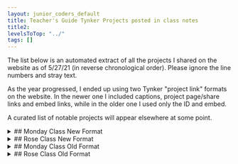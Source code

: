 ```yaml
---
layout: junior_coders_default
title: Teacher's Guide Tynker Projects posted in class notes
title2: 
levelsToTop: "../"
tags: []
---
```



The list below is an automated extract of all the projects I shared on the website as of 5/27/21 (in reverse chronological order). Please ignore the line numbers and stray text. 

As the year progressed, I ended up using two Tynker "project link" formats on the website. In the newer one I included captions, project page/share links and embed links, while in the older one I used only the ID and embed.

A curated list of notable projects will appear elsewhere at some point.

<details markdown=1>
<summary markdown=1>## Monday Class New Format
</summary>

## Monday Class New Format

 170  
  171: {% include tynkerprojectpageForTeacherGuide.html Name="My Favorite Things" ID="https://www.tynker.com/play/my-favorite-things/6096039467a5911837198325-505513Xr1l0wHQPl9X7nOYSm5yP.Yk" caption="" %}
  172  

  175  
  176: {% include tynkerprojectpageForTeacherGuide.html Name="Revised Favorite Things" ID="https://www.tynker.com/play/my-favorite-things-5-24-improveed/60ab89cf560d5004eb78391c-811626XuHxiHkxE9eZ9jV11vivbPYk" caption="" %}
  177  

  215  
  216: {% include tynkerprojectpageForTeacherGuide.html Name="My Favorite Things" ID="https://www.tynker.com/play/5-17-remix-my-favorite-things/60a249d7a96e0314a65a6d12-463027XgzgXuSniLYhRE7Ce2VE,h4k" caption="" %}
  217  

  221  Student An finished her comic project and was able to make the character move to the 4th screen. We also talked about the difference between glide and go to blocks.
  222: {% include tynkerprojectpageForTeacherGuide.html Name="Comic Project" ID="https://www.tynker.com/play/comic/607e81cc46dc2f545e4ad525-497336XnbMFYj.jb5PjdlcyCo5zPUk
  223  " caption="" %}

  225  She plans to adapt the following project next time.
  226: {% include tynkerprojectpageForTeacherGuide.html Name="Doodle Jump" ID="https://www.tynker.com/play/5-17-remix-doodle-jump/60a249cecba4be18822fed62-853539XjouC3UL1C1NP6nHMtdvIvEk" caption="" %}
  227  

  263  
  264: {% include tynkerprojectpageForTeacherGuide.html Name="My Explosion" ID="[ID](https://www.tynker.com/play/5-17-remix-my-explosion/60a249d73ca26a022f6a6aa2-195483XuNeRZLgoaDMV8oQN4ugLS4k)" caption="Use the space bar and mouse to shoot. Use the mouse and arrow keys to move. Touch the heart to see the power change." %}
  265  

  280    
  281: {% include tynkerprojectpageForTeacherGuide.html Name="05 11 My Favorite Things" ID="https://www.tynker.com/play/05-11-my-favorite-things/60998bf30381e277a77bbb74-348138Xkq1kH5Cm1FI2LoHeTOoiIck" caption="" %}
  282  

  288  
  289: {% include tynkerprojectpageForTeacherGuide.html Name="Comic Book" ID="[ID](https://www.tynker.com/play/comic-2/60998a2851664a207b702339-436607XpCn7VEjF9rdOksv37WZlc8k)" caption="The main characters hide and then reappear in the second panel." %}
  290  

  426  
  427: {% include tynkerprojectpageForTeacherGuide.html Name="Joke" ID="https://www.tynker.com/play/joke/607e7e767499e620f9630a0c-610559XroM3d00DC4i3IC,ulTdk.Yk" %}
  428  

  449  
  450: {% include tynkerprojectpageForTeacherGuide.html Name="comic-4-27" ID="https://www.tynker.com/play/comic-4-27/6088e7ea80013e53d132cf33-275401XiWac.P.Q1B8NzfXYjpChQgk" %}
  451  

  481  
  482: {% include tynkerprojectpageForTeacherGuide.html Name="Goblin Die" ID="https://www.tynker.com/play/goblin-die/604b2c86bcbcb33a3a652501-717565XiM.YNyCpQ1Xsg9SMr8cXJMk" %}
  483  

  489  
  490: {% include tynkerprojectpageForTeacherGuide.html Name="Joke (remix)" ID="https://www.tynker.com/play/joke/607e7e767499e620f9630a0c-807272Xlxzv7p5j8nl5uRaBlyGN68k" %}
  491  

  494  
  495: {% include tynkerprojectpageForTeacherGuide.html Name="Comic" ID="https://www.tynker.com/play/comic/607e81cc46dc2f545e4ad525-549194Xr6y..w4RWHz5PD.90gMXSwk" %}
  496  

</details>

<details markdown=1>
<summary markdown=1>## Rose Class New Format
</summary>

## Rose Class New Format


  100  
  101: {% include tynkerprojectpageForTeacherGuide.html Name="NAME" ID="https://www.tynker.com/play/move-gus-web-5-24-r/60aa99a345a06426286720d6-866713XkkZCoS6SqpokcxpgO8oVRQk" caption="Use the arrow keys to move the fairy" %}
  102  

  125  
  126: {% include tynkerprojectpageForTeacherGuide.html Name="Putting the bad candy in a basket " ID="[ID](https://www.tynker.com/play/mermaid-2/60544ed19136e31635119118-223215XnfCrPFlG.Uzqs7RrvPrrBEk)" caption=" The key block is this. <br>  ![Imgur](https://i.imgur.com/upIX1Qu.png){: .jsgif}" %}
  127  

  136  
  137: {% include tynkerprojectpageForTeacherGuide.html Name="NAME" ID="https://www.tynker.com/play/easy-training/609e300ab9de5956dd4d61eb-847165Xgraq9eGT1QsDX3OHJAKJ44k" caption="Use the arrow keys to move the character. Use the a key to shoot. Each actor has a different strength and health." %}
  138  

  210  
  211: {% include tynkerprojectpageForTeacherGuide.html Name="Animate and Idle blocks" ID="https://www.tynker.com/play/walking-and-talking-with-animate-with-odd-characters/6097b882c3e2144ace08f576-820002XqrMo2SwyZj..a7Nj6z7Dc4k" caption="Click the actors to see them in action. You can see the code above in action when the second actor moves back from the center. The fourth and fifth actors were for kids to code themselves, and they worked individually on this. The kids also mischievously enjoyed adding new characters, like dinosaurs, to my project while I wasn't looking. " %}
  212  

  263  
  264: {% include tynkerprojectpageForTeacherGuide.html Name="Beach Project" ID="https://www.tynker.com/play/mermaid-2-revised/6083e6babce7316a2c7167de-564164XpgMLsXuzFhi8BJS.JfT3n4k" caption="A mockup of the **Beach Project** in action. When she hits the good candy, the bad candy disappears and the good candy goes to the basket. She goes back to the starting point." %}
  265  

</details>

<details markdown=1>
<summary markdown=1>## Monday Class Old Format
</summary>

## Monday Class Old Format

{% include tynkerForTeachingGuide.html Name="Dance Party" ID="607401d9d9a06f67ed14d15b" %}
   513  

   516  
   517: {% include tynkerForTeachingGuide.html Name="Three Little Codeys" ID="607401cf2cb8fe6f4f607900" %}
   518  

   521  
   522: {% include tynkerForTeachingGuide.html Name="Platformer" ID="6074145b139a1e11855c1bdf" %}
   523  

   559  
   560: {% include tynkerForTeachingGuide.html Name="Helicopter Shooting Game" ID="606aca1653b07445784897a0" %}
   561  

   566  
   567: {% include tynkerForTeachingGuide.html Name="Pet Simulator" ID="606ad4aeec926e63ac1d4c0a" %}
   568  

   571  
   572: {% include tynkerForTeachingGuide.html Name="Platformer Game" ID="606add3c15183a5a9c6c29ea" %}
   573  

   577  
   578: {% include tynkerForTeachingGuide.html Name="Dance Party" ID="606add08f46a6a49cf61d668" %}
   579  

   592  
   593: {% include tynkerForTeachingGuide.html Name="Student Challenge for March 29th" ID="60618e1a410546550141113c" %}
   594  

   606  
   607: {% include tynkerForTeachingGuide.html Name="Student Challenge" ID="6062d5a947abee171325be06" %}
   608  
   609: {% include tynkerForTeachingGuide.html Name="Student Challenge" ID="60606ba496007e303a327162" %}
   610  
   611: {% include tynkerForTeachingGuide.html Name="Student Challenge" ID="606192094a7a6167be37eda1" %}
   612  
   613: {% include tynkerForTeachingGuide.html Name="Student Challenge" ID="I606191f6fba51d65370005b3" %}
   614  

   632  
   633: {% include tynkerForTeachingGuide.html Name="Fun Meanie Project" ID="603a374854eef562025fc725" %}
   634  

   638  
   639: {% include tynkerForTeachingGuide.html Name="Road Crossing" ID="604f2cfef14fce64b42e9f7b" %}
   640  

   643  
   644: {% include tynkerForTeachingGuide.html Name="Gangnam Style" ID="605861d9094f013b6b6674aa" %}
   645  

   652  
   653: {% include tynkerForTeachingGuide.html Name="Zonbi" ID="604c254053b3cd09ca20c000" %}
   654  

   658  
   659: {% include tynkerForTeachingGuide.html Name="Torening" ID="604c39466920982ccb33dde7" %}
   660  

   664  
   665: {% include tynkerForTeachingGuide.html Name="Rush" ID="604b36c3fd441f35d3725ae0" %}
   666  

   691  
   692: {% include tynkerForTeachingGuide.html Name="Me Super ninja Jump Heart Ninja Dinosaur Volcano" ID="604fca0e9e0af2303e33e542" %}
   693  

   709  
   710: {% include tynkerForTeachingGuide.html Name="Making a Bad Guy React to an Approaching Good GuyME" ID="603cb6e0a3e768462a1caa4f" %}
   711  

   716  
   717: {% include tynkerForTeachingGuide.html Name="Making a Bad Guy React to an Approaching Good Guy" ID="603a374854eef562025fc725" %}
   718  

   721  
   722: {% include tynkerForTeachingGuide.html Name="The brickbreaker game is a classic game!" ID="6046e39fa763df276940ef2c" %}
   723  

   737  
   738: {% include tynkerForTeachingGuide.html Name="Doodle Jump" ID="6045e166a5f379517660b9eb" %}
   739  

   764  
   765: {% include tynkerForTeachingGuide.html Name="Among Us" ID="603420aac319be37a801ac98" %}
   766  

   806  
   807: {% include tynkerForTeachingGuide.html Name="come to life again" ID="603420aac319be37a801ac98" %}
   808  

   850  
   851: {% include tynkerForTeachingGuide.html Name="Space Rush" ID="6021522f326cdc17cf2e10d4" %}
   852  

   894  
   895: {% include tynkerForTeachingGuide.html Name="Monster Museum" ID="60216ff63c0daf6d42090fd5" %}
   896  

   906  
   907: {% include tynkerForTeachingGuide.html Name="Park Game" ID="6020fa6732ab521c4a5bbfd0" %}
   908  

   929  
   930: {% include tynkerForTeachingGuide.html Name="Space Rush" ID="600e8c3d4359961a9571f83a" %}
   931  

   949  
   950: {% include tynkerForTeachingGuide.html Name="Maze" ID="6017cb9e365a4a4c562b881a" %}
   951  

   981  
   982: {% include tynkerForTeachingGuide.html Name="Platformer Game" ID="5ff2d7d79b253560ca4078b5" %}
   983  

   986  
   987: {% include tynkerForTeachingGuide.html Name="Art Studio" ID="6005537ab7669807061233e8" %}
   988  

  1043  
  1044: {% include tynkerForTeachingGuide.html Name="Tic Tac Toe" ID="5ffc0b612e79c31472478897" %}
  1045  

  1049  
  1050: {% include tynkerForTeachingGuide.html Name="Peep project" ID="6005f50a2e6d82407f707508" %}
  1051  

  1099  
  1100: {% include tynkerForTeachingGuide.html Name="Haunted House" ID="5ffc1a203ab9a77e703c2363" %}
  1101  

  1131    
  1132: {% include tynkerForTeachingGuide.html Name="Peep" ID="5ff176f0657ea54613390f5b" %}
  1133    

  1190  
  1191: {% include tynkerForTeachingGuide.html Name="Block Heads Tutorial" ID="5fe9dd92fc762c07fc1acfd0" %}
  1192  

  1301  
  1302: {% include tynkerForTeachingGuide.html Name="Pong" ID="5fce8639861d357f4b6dedfe" %}
  1303  

  1342  
  1343: {% include tynkerForTeachingGuide.html Name="Magic" ID="5fce4d52333b937d7b1c9773" %}
  1344  

  1402  
  1403: {% include tynkerForTeachingGuide.html Name="Conversation" ID="5fbd4ebbf72982269962912e" %}
  1404  

  1455  
  1456: {% include tynkerForTeachingGuide.html Name="Homework for 11/2" ID="5fa8f7ebbc826b7c937b9a6e" %}
  1457  

  1467  
  1468: {% include tynkerForTeachingGuide.html Name="Platformer Template" ID="5faa1a57917b660ea43ec872" %}
  1469  

  1488  
  1489: {% include tynkerForTeachingGuide.html Name="Homework for 11/2" ID="5fa04a722d202205ec5a6750" %}
  1490  

  384  
  385: {% include tynkerForTeachingGuide.html Name="Golf game" ID="5f843bc8fb9ef85d50640350" %}
  386  

  390  
  391: {% include tynkerForTeachingGuide.html Name="Magical Pen Basic Tutorial" ID="5f869c8ef597ea0370100525" %}
  392  

  384  
  385: {% include tynkerForTeachingGuide.html Name="Golf game" ID="5f843bc8fb9ef85d50640350" %}
  386  

  390  
  391: {% include tynkerForTeachingGuide.html Name="Magical Pen Basic Tutorial" ID="5f869c8ef597ea0370100525" %}
  392  

</details>

<details markdown=1>
<summary markdown=1>## Rose Class Old Format
</summary>

## Rose Class Old Format



 317  
  318: {% include tynkerForTeachingGuide.html Name="maze and villian training" ID="607a7245692178069c5fc0e1" %}
  319  

</details>